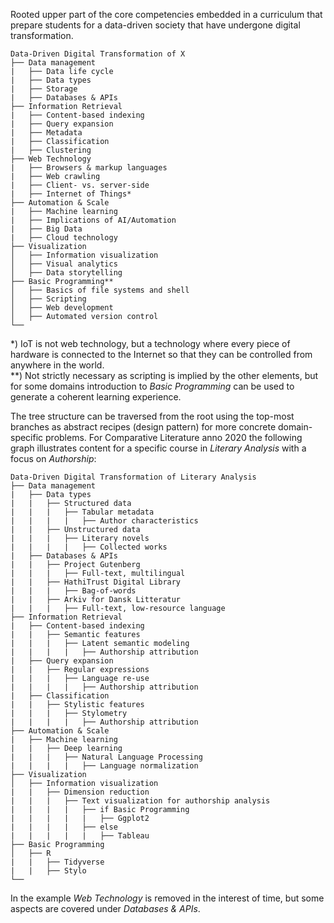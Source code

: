Rooted upper part of the core competencies embedded in a curriculum that prepare students for a data-driven society that have undergone digital transformation. 

```
Data-Driven Digital Transformation of X
├── Data management
|   ├── Data life cycle
|   ├── Data types
|   ├── Storage
|   ├── Databases & APIs
├── Information Retrieval
|   ├── Content-based indexing
|   ├── Query expansion
|   ├── Metadata
|   ├── Classification
|   ├── Clustering
├── Web Technology
|   ├── Browsers & markup languages
|   ├── Web crawling
|   ├── Client- vs. server-side
|   ├── Internet of Things*
├── Automation & Scale
|   ├── Machine learning
|   ├── Implications of AI/Automation
|   ├── Big Data
|   ├── Cloud technology
├── Visualization
│   ├── Information visualization
│   ├── Visual analytics
│   ├── Data storytelling
├── Basic Programming**
│   ├── Basics of file systems and shell
│   ├── Scripting
│   ├── Web development
│   ├── Automated version control
└──
```

\*) IoT is not web technology, but a technology where every piece of hardware is connected to the Internet so that they can be controlled from anywhere in the world.  
\*\*) Not strictly necessary as scripting is implied by the other elements, but for some domains introduction to _Basic Programming_ can be used to generate a coherent learning experience.

The tree structure can be traversed from the root using the top-most branches as abstract recipes (design pattern) for more concrete domain-specific problems. For Comparative Literature anno 2020 the following graph illustrates content for a specific course in _Literary Analysis_ with a focus on _Authorship_:

```
Data-Driven Digital Transformation of Literary Analysis
├── Data management
|   ├── Data types
|   |   ├── Structured data
|   |   |   ├── Tabular metadata
|   |   |   |   ├── Author characteristics
|   |   ├── Unstructured data
|   |   |   ├── Literary novels
|   |   |   |   ├── Collected works
|   ├── Databases & APIs
|   |   ├── Project Gutenberg
|   |   |   ├── Full-text, multilingual
|   |   ├── HathiTrust Digital Library
|   |   |   ├── Bag-of-words
|   |   ├── Arkiv for Dansk Litteratur
|   |   |   ├── Full-text, low-resource language
├── Information Retrieval
|   ├── Content-based indexing
|   |   ├── Semantic features
|   |   |   ├── Latent semantic modeling
|   |   |   |   ├── Authorship attribution
|   ├── Query expansion
|   |   ├── Regular expressions
|   |   |   ├── Language re-use
|   |   |   |   ├── Authorship attribution
|   ├── Classification
|   |   ├── Stylistic features
|   |   |   ├── Stylometry
|   |   |   |   ├── Authorship attribution
├── Automation & Scale
|   ├── Machine learning
|   |   ├── Deep learning
|   |   |   ├── Natural Language Processing
|   |   |   |   ├── Language normalization
├── Visualization
│   ├── Information visualization
|   |   ├── Dimension reduction
|   |   |   ├── Text visualization for authorship analysis
|   |   |   |   ├── if Basic Programming
|   |   |   |   |   ├── Ggplot2
|   |   |   |   ├── else
|   |   |   |   |   ├── Tableau
├── Basic Programming
│   ├── R
|   |   ├── Tidyverse
|   |   ├── Stylo
└──
```
In the example _Web Technology_ is removed in the interest of time, but some aspects are covered under _Databases & APIs_.
